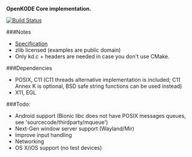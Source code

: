 **OpenKODE Core implementation.**

[![Build Status](https://travis-ci.org/h-s-c/libKD.svg)](https://travis-ci.org/h-s-c/libKD)

###Notes
-   [Specification](https://www.khronos.org/registry/kode/)
-   zlib licensed (examples are public domain)
-   Only kd.c + headers are needed in case you don't use CMake.

###Dependencies
-   POSIX, C11 (C11 threads alternative implementation is included; 
    C11 Annex K is optional, BSD safe string functions can be used instead)
-   X11, EGL

###Todo:
-   Android support (Bionic libc does not have POSIX messages queues, 
    see 'sourcecode/thirdparty/mqueue')
-   Next-Gen window server support (Wayland/Mir)
-   Improve input handling
-   Networking
-   OS X/iOS support (no test devices)